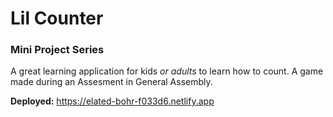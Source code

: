 # Lil Counter
### Mini Project Series 

A great learning application for kids *or adults* to learn how to count.
A game made during an Assesment in General Assembly. 

**Deployed:** https://elated-bohr-f033d6.netlify.app